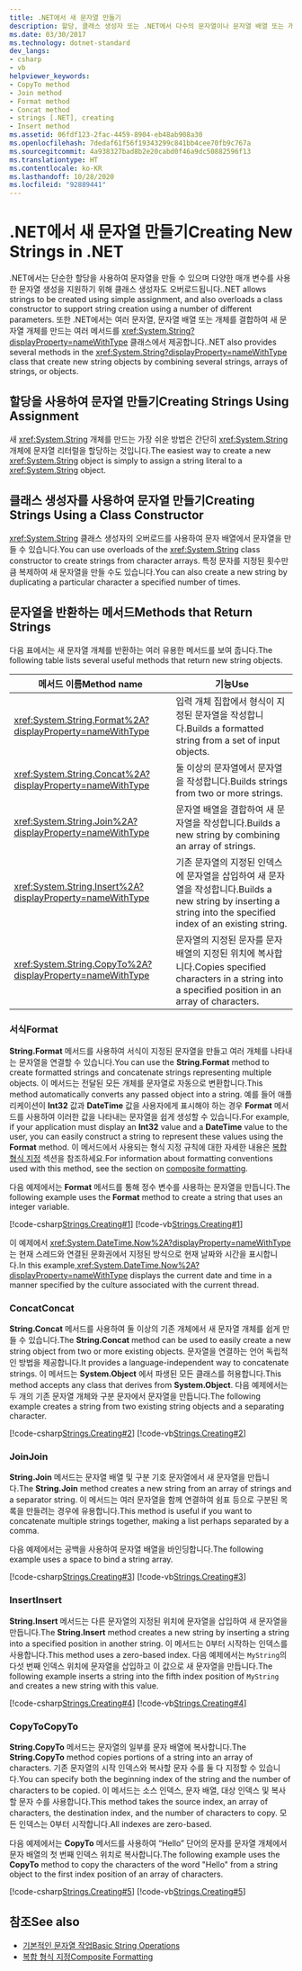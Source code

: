```yaml
---
title: .NET에서 새 문자열 만들기
description: 할당, 클래스 생성자 또는 .NET에서 다수의 문자열이나 문자열 배열 또는 개체를 결합하는 System.String 메서드를 사용하여 문자열을 만드는 방법을 알아봅니다.
ms.date: 03/30/2017
ms.technology: dotnet-standard
dev_langs:
- csharp
- vb
helpviewer_keywords:
- CopyTo method
- Join method
- Format method
- Concat method
- strings [.NET], creating
- Insert method
ms.assetid: 06fdf123-2fac-4459-8904-eb48ab908a30
ms.openlocfilehash: 7dedaf61f56f19343299c841bb4cee70fb9c767a
ms.sourcegitcommit: 4a938327bad8b2e20cabd0f46a9dc50882596f13
ms.translationtype: HT
ms.contentlocale: ko-KR
ms.lasthandoff: 10/28/2020
ms.locfileid: "92889441"
---
```

# <a name="creating-new-strings-in-net"></a><span data-ttu-id="11e80-103">.NET에서 새 문자열 만들기</span><span class="sxs-lookup"><span data-stu-id="11e80-103">Creating New Strings in .NET</span></span>

<span data-ttu-id="11e80-104">.NET에서는 단순한 할당을 사용하여 문자열을 만들 수 있으며 다양한 매개 변수를 사용한 문자열 생성을 지원하기 위해 클래스 생성자도 오버로드됩니다.</span><span class="sxs-lookup"><span data-stu-id="11e80-104">.NET allows strings to be created using simple assignment, and also overloads a class constructor to support string creation using a number of different parameters.</span></span> <span data-ttu-id="11e80-105">또한 .NET에서는 여러 문자열, 문자열 배열 또는 개체를 결합하여 새 문자열 개체를 만드는 여러 메서드를 <xref:System.String?displayProperty=nameWithType> 클래스에서 제공합니다.</span><span class="sxs-lookup"><span data-stu-id="11e80-105">.NET also provides several methods in the <xref:System.String?displayProperty=nameWithType> class that create new string objects by combining several strings, arrays of strings, or objects.</span></span>  
  
## <a name="creating-strings-using-assignment"></a><span data-ttu-id="11e80-106">할당을 사용하여 문자열 만들기</span><span class="sxs-lookup"><span data-stu-id="11e80-106">Creating Strings Using Assignment</span></span>  
 <span data-ttu-id="11e80-107">새 <xref:System.String> 개체를 만드는 가장 쉬운 방법은 간단히 <xref:System.String> 개체에 문자열 리터럴을 할당하는 것입니다.</span><span class="sxs-lookup"><span data-stu-id="11e80-107">The easiest way to create a new <xref:System.String> object is simply to assign a string literal to a <xref:System.String> object.</span></span>  
  
## <a name="creating-strings-using-a-class-constructor"></a><span data-ttu-id="11e80-108">클래스 생성자를 사용하여 문자열 만들기</span><span class="sxs-lookup"><span data-stu-id="11e80-108">Creating Strings Using a Class Constructor</span></span>  
 <span data-ttu-id="11e80-109"><xref:System.String> 클래스 생성자의 오버로드를 사용하여 문자 배열에서 문자열을 만들 수 있습니다.</span><span class="sxs-lookup"><span data-stu-id="11e80-109">You can use overloads of the <xref:System.String> class constructor to create strings from character arrays.</span></span> <span data-ttu-id="11e80-110">특정 문자를 지정된 횟수만큼 복제하여 새 문자열을 만들 수도 있습니다.</span><span class="sxs-lookup"><span data-stu-id="11e80-110">You can also create a new string by duplicating a particular character a specified number of times.</span></span>  
  
## <a name="methods-that-return-strings"></a><span data-ttu-id="11e80-111">문자열을 반환하는 메서드</span><span class="sxs-lookup"><span data-stu-id="11e80-111">Methods that Return Strings</span></span>  
 <span data-ttu-id="11e80-112">다음 표에서는 새 문자열 개체를 반환하는 여러 유용한 메서드를 보여 줍니다.</span><span class="sxs-lookup"><span data-stu-id="11e80-112">The following table lists several useful methods that return new string objects.</span></span>  
  
|<span data-ttu-id="11e80-113">메서드 이름</span><span class="sxs-lookup"><span data-stu-id="11e80-113">Method name</span></span>|<span data-ttu-id="11e80-114">기능</span><span class="sxs-lookup"><span data-stu-id="11e80-114">Use</span></span>|  
|-----------------|---------|  
|<xref:System.String.Format%2A?displayProperty=nameWithType>|<span data-ttu-id="11e80-115">입력 개체 집합에서 형식이 지정된 문자열을 작성합니다.</span><span class="sxs-lookup"><span data-stu-id="11e80-115">Builds a formatted string from a set of input objects.</span></span>|  
|<xref:System.String.Concat%2A?displayProperty=nameWithType>|<span data-ttu-id="11e80-116">둘 이상의 문자열에서 문자열을 작성합니다.</span><span class="sxs-lookup"><span data-stu-id="11e80-116">Builds strings from two or more strings.</span></span>|  
|<xref:System.String.Join%2A?displayProperty=nameWithType>|<span data-ttu-id="11e80-117">문자열 배열을 결합하여 새 문자열을 작성합니다.</span><span class="sxs-lookup"><span data-stu-id="11e80-117">Builds a new string by combining an array of strings.</span></span>|  
|<xref:System.String.Insert%2A?displayProperty=nameWithType>|<span data-ttu-id="11e80-118">기존 문자열의 지정된 인덱스에 문자열을 삽입하여 새 문자열을 작성합니다.</span><span class="sxs-lookup"><span data-stu-id="11e80-118">Builds a new string by inserting a string into the specified index of an existing string.</span></span>|  
|<xref:System.String.CopyTo%2A?displayProperty=nameWithType>|<span data-ttu-id="11e80-119">문자열의 지정된 문자를 문자 배열의 지정된 위치에 복사합니다.</span><span class="sxs-lookup"><span data-stu-id="11e80-119">Copies specified characters in a string into a specified position in an array of characters.</span></span>|  
  
### <a name="format"></a><span data-ttu-id="11e80-120">서식</span><span class="sxs-lookup"><span data-stu-id="11e80-120">Format</span></span>  
 <span data-ttu-id="11e80-121">**String.Format** 메서드를 사용하여 서식이 지정된 문자열을 만들고 여러 개체를 나타내는 문자열을 연결할 수 있습니다.</span><span class="sxs-lookup"><span data-stu-id="11e80-121">You can use the **String.Format** method to create formatted strings and concatenate strings representing multiple objects.</span></span> <span data-ttu-id="11e80-122">이 메서드는 전달된 모든 개체를 문자열로 자동으로 변환합니다.</span><span class="sxs-lookup"><span data-stu-id="11e80-122">This method automatically converts any passed object into a string.</span></span> <span data-ttu-id="11e80-123">예를 들어 애플리케이션이 **Int32** 값과 **DateTime** 값을 사용자에게 표시해야 하는 경우 **Format** 메서드를 사용하여 이러한 값을 나타내는 문자열을 쉽게 생성할 수 있습니다.</span><span class="sxs-lookup"><span data-stu-id="11e80-123">For example, if your application must display an **Int32** value and a **DateTime** value to the user, you can easily construct a string to represent these values using the **Format** method.</span></span> <span data-ttu-id="11e80-124">이 메서드에서 사용되는 형식 지정 규칙에 대한 자세한 내용은 [복합 형식 지정](composite-formatting.md) 섹션을 참조하세요.</span><span class="sxs-lookup"><span data-stu-id="11e80-124">For information about formatting conventions used with this method, see the section on [composite formatting](composite-formatting.md).</span></span>  
  
 <span data-ttu-id="11e80-125">다음 예제에서는 **Format** 메서드를 통해 정수 변수를 사용하는 문자열을 만듭니다.</span><span class="sxs-lookup"><span data-stu-id="11e80-125">The following example uses the **Format** method to create a string that uses an integer variable.</span></span>  
  
 [!code-csharp[Strings.Creating#1](../../../samples/snippets/csharp/VS_Snippets_CLR/Strings.Creating/cs/Example.cs#1)]
 [!code-vb[Strings.Creating#1](../../../samples/snippets/visualbasic/VS_Snippets_CLR/Strings.Creating/vb/Example.vb#1)]  
  
 <span data-ttu-id="11e80-126">이 예제에서 <xref:System.DateTime.Now%2A?displayProperty=nameWithType>는 현재 스레드와 연결된 문화권에서 지정된 방식으로 현재 날짜와 시간을 표시합니다.</span><span class="sxs-lookup"><span data-stu-id="11e80-126">In this example,<xref:System.DateTime.Now%2A?displayProperty=nameWithType> displays the current date and time in a manner specified by the culture associated with the current thread.</span></span>  
  
### <a name="concat"></a><span data-ttu-id="11e80-127">Concat</span><span class="sxs-lookup"><span data-stu-id="11e80-127">Concat</span></span>  
 <span data-ttu-id="11e80-128">**String.Concat** 메서드를 사용하여 둘 이상의 기존 개체에서 새 문자열 개체를 쉽게 만들 수 있습니다.</span><span class="sxs-lookup"><span data-stu-id="11e80-128">The **String.Concat** method can be used to easily create a new string object from two or more existing objects.</span></span> <span data-ttu-id="11e80-129">문자열을 연결하는 언어 독립적인 방법을 제공합니다.</span><span class="sxs-lookup"><span data-stu-id="11e80-129">It provides a language-independent way to concatenate strings.</span></span> <span data-ttu-id="11e80-130">이 메서드는 **System.Object** 에서 파생된 모든 클래스를 허용합니다.</span><span class="sxs-lookup"><span data-stu-id="11e80-130">This method accepts any class that derives from **System.Object**.</span></span> <span data-ttu-id="11e80-131">다음 예제에서는 두 개의 기존 문자열 개체와 구분 문자에서 문자열을 만듭니다.</span><span class="sxs-lookup"><span data-stu-id="11e80-131">The following example creates a string from two existing string objects and a separating character.</span></span>  
  
 [!code-csharp[Strings.Creating#2](../../../samples/snippets/csharp/VS_Snippets_CLR/Strings.Creating/cs/Example.cs#2)]
 [!code-vb[Strings.Creating#2](../../../samples/snippets/visualbasic/VS_Snippets_CLR/Strings.Creating/vb/Example.vb#2)]  
  
### <a name="join"></a><span data-ttu-id="11e80-132">Join</span><span class="sxs-lookup"><span data-stu-id="11e80-132">Join</span></span>  
 <span data-ttu-id="11e80-133">**String.Join** 메서드는 문자열 배열 및 구분 기호 문자열에서 새 문자열을 만듭니다.</span><span class="sxs-lookup"><span data-stu-id="11e80-133">The **String.Join** method creates a new string from an array of strings and a separator string.</span></span> <span data-ttu-id="11e80-134">이 메서드는 여러 문자열을 함께 연결하여 쉼표 등으로 구분된 목록을 만들려는 경우에 유용합니다.</span><span class="sxs-lookup"><span data-stu-id="11e80-134">This method is useful if you want to concatenate multiple strings together, making a list perhaps separated by a comma.</span></span>  
  
 <span data-ttu-id="11e80-135">다음 예제에서는 공백을 사용하여 문자열 배열을 바인딩합니다.</span><span class="sxs-lookup"><span data-stu-id="11e80-135">The following example uses a space to bind a string array.</span></span>  
  
 [!code-csharp[Strings.Creating#3](../../../samples/snippets/csharp/VS_Snippets_CLR/Strings.Creating/cs/Example.cs#3)]
 [!code-vb[Strings.Creating#3](../../../samples/snippets/visualbasic/VS_Snippets_CLR/Strings.Creating/vb/Example.vb#3)]  
  
### <a name="insert"></a><span data-ttu-id="11e80-136">Insert</span><span class="sxs-lookup"><span data-stu-id="11e80-136">Insert</span></span>  
 <span data-ttu-id="11e80-137">**String.Insert** 메서드는 다른 문자열의 지정된 위치에 문자열을 삽입하여 새 문자열을 만듭니다.</span><span class="sxs-lookup"><span data-stu-id="11e80-137">The **String.Insert** method creates a new string by inserting a string into a specified position in another string.</span></span> <span data-ttu-id="11e80-138">이 메서드는 0부터 시작하는 인덱스를 사용합니다.</span><span class="sxs-lookup"><span data-stu-id="11e80-138">This method uses a zero-based index.</span></span> <span data-ttu-id="11e80-139">다음 예제에서는 `MyString`의 다섯 번째 인덱스 위치에 문자열을 삽입하고 이 값으로 새 문자열을 만듭니다.</span><span class="sxs-lookup"><span data-stu-id="11e80-139">The following example inserts a string into the fifth index position of `MyString` and creates a new string with this value.</span></span>  
  
 [!code-csharp[Strings.Creating#4](../../../samples/snippets/csharp/VS_Snippets_CLR/Strings.Creating/cs/Example.cs#4)]
 [!code-vb[Strings.Creating#4](../../../samples/snippets/visualbasic/VS_Snippets_CLR/Strings.Creating/vb/Example.vb#4)]  
  
### <a name="copyto"></a><span data-ttu-id="11e80-140">CopyTo</span><span class="sxs-lookup"><span data-stu-id="11e80-140">CopyTo</span></span>  
 <span data-ttu-id="11e80-141">**String.CopyTo** 메서드는 문자열의 일부를 문자 배열에 복사합니다.</span><span class="sxs-lookup"><span data-stu-id="11e80-141">The **String.CopyTo** method copies portions of a string into an array of characters.</span></span> <span data-ttu-id="11e80-142">기존 문자열의 시작 인덱스와 복사할 문자 수를 둘 다 지정할 수 있습니다.</span><span class="sxs-lookup"><span data-stu-id="11e80-142">You can specify both the beginning index of the string and the number of characters to be copied.</span></span> <span data-ttu-id="11e80-143">이 메서드는 소스 인덱스, 문자 배열, 대상 인덱스 및 복사할 문자 수를 사용합니다.</span><span class="sxs-lookup"><span data-stu-id="11e80-143">This method takes the source index, an array of characters, the destination index, and the number of characters to copy.</span></span> <span data-ttu-id="11e80-144">모든 인덱스는 0부터 시작합니다.</span><span class="sxs-lookup"><span data-stu-id="11e80-144">All indexes are zero-based.</span></span>  
  
 <span data-ttu-id="11e80-145">다음 예제에서는 **CopyTo** 메서드를 사용하여 “Hello” 단어의 문자를 문자열 개체에서 문자 배열의 첫 번째 인덱스 위치로 복사합니다.</span><span class="sxs-lookup"><span data-stu-id="11e80-145">The following example uses the **CopyTo** method to copy the characters of the word "Hello" from a string object to the first index position of an array of characters.</span></span>  
  
 [!code-csharp[Strings.Creating#5](../../../samples/snippets/csharp/VS_Snippets_CLR/Strings.Creating/cs/Example.cs#5)]
 [!code-vb[Strings.Creating#5](../../../samples/snippets/visualbasic/VS_Snippets_CLR/Strings.Creating/vb/Example.vb#5)]  
  
## <a name="see-also"></a><span data-ttu-id="11e80-146">참조</span><span class="sxs-lookup"><span data-stu-id="11e80-146">See also</span></span>

- [<span data-ttu-id="11e80-147">기본적인 문자열 작업</span><span class="sxs-lookup"><span data-stu-id="11e80-147">Basic String Operations</span></span>](basic-string-operations.md)
- [<span data-ttu-id="11e80-148">복합 형식 지정</span><span class="sxs-lookup"><span data-stu-id="11e80-148">Composite Formatting</span></span>](composite-formatting.md)
